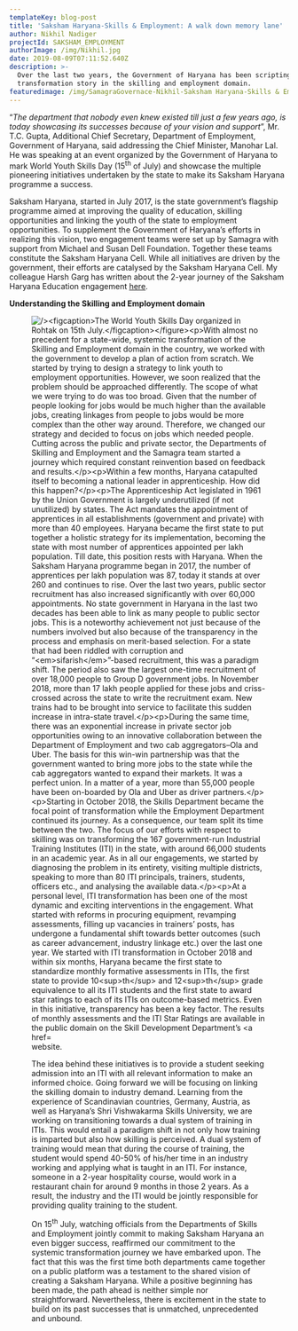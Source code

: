```yaml
---
templateKey: blog-post
title: 'Saksham Haryana-Skills & Employment: A walk down memory lane'
author: Nikhil Nadiger
projectId: SAKSHAM_EMPLOYMENT
authorImage: /img/Nikhil.jpg
date: 2019-08-09T07:11:52.640Z
description: >-
  Over the last two years, the Government of Haryana has been scripting a unique
  transformation story in the skilling and employment domain.
featuredimage: /img/SamagraGovernace-Nikhil-Saksham Haryana-Skills & Employment.jpeg
---
```

<p>&ldquo;<em>The department that nobody even knew existed till just a few years ago, is today showcasing its successes because of your vision and support</em>&rdquo;, Mr. T.C. Gupta, Additional Chief Secretary, Department of Employment, Government of Haryana, said addressing the Chief Minister, Manohar Lal. He was speaking at an event organized by the Government of Haryana to mark World Youth Skills Day (15<sup>th</sup>&nbsp;of July) and showcase the multiple pioneering initiatives undertaken by the state to make its Saksham Haryana programme a success.</p><p>Saksham Haryana, started in July 2017, is the state government&rsquo;s flagship programme aimed at improving the quality of education, skilling opportunities and linking the youth of the state to employment opportunities. To supplement the Government of Haryana&rsquo;s efforts in realizing this vision, two engagement teams were set up by Samagra with support from Michael and Susan Dell Foundation. Together these teams constitute the Saksham Haryana Cell. While all initiatives are driven by the government, their efforts are catalysed by the Saksham Haryana Cell. My colleague Harsh Garg has written about the 2-year journey of the Saksham Haryana Education engagement&nbsp;<a href='http://samagragovernance.in/blog/reflections-on-the-journey-of-saksham-haryana/'>here</a>.</p><p><strong>Understanding the Skilling and Employment domain</strong></p><figure class='wp-block-image'><img class='wp-image-372' src='http://samagragovernance.in/blog/wp-content/uploads/2019/08/NN-Blog1-1024x768.jpg' sizes='(max-width: 1024px) 100vw, 1024px' srcset='http://samagragovernance.in/blog/wp-content/uploads/2019/08/NN-Blog1-1024x768.jpg 1024w, http://samagragovernance.in/blog/wp-content/uploads/2019/08/NN-Blog1-300x225.jpg 300w, http://samagragovernance.in/blog/wp-content/uploads/2019/08/NN-Blog1-768x576.jpg 768w, http://samagragovernance.in/blog/wp-content/uploads/2019/08/NN-Blog1.jpg 1470w' alt=' /><figcaption>The World Youth Skills Day organized in Rohtak on 15th July.</figcaption></figure><p>With almost no precedent for a state-wide, systemic transformation of the Skilling and Employment domain in the country, we worked with the government to develop a plan of action from scratch. We started by trying to design a strategy to link youth to employment opportunities. However, we soon realized that the problem should be approached differently. The scope of what we were trying to do was too broad. Given that the number of people looking for jobs would be much higher than the available jobs, creating linkages from people to jobs would be more complex than the other way around. Therefore, we changed our strategy and decided to focus on jobs which needed people. Cutting across the public and private sector, the Departments of Skilling and Employment and the Samagra team started a journey which required constant reinvention based on feedback and results.</p><p>Within a few months, Haryana catapulted itself to becoming a national leader in apprenticeship. How did this happen?</p><p>The Apprenticeship Act legislated in 1961 by the Union Government is largely underutilized (if not unutilized) by states. The Act mandates the appointment of apprentices in all establishments (government and private) with more than 40 employees. Haryana became the first state to put together a holistic strategy for its implementation, becoming the state with most number of apprentices appointed per lakh population. Till date, this position rests with Haryana. When the Saksham Haryana programme began in 2017, the number of apprentices per lakh population was 87, today it stands at over 260 and continues to rise. Over the last two years, public sector recruitment has also increased significantly with over 60,000 appointments. No state government in Haryana in the last two decades has been able to link as many people to public sector jobs. This is a noteworthy achievement not just because of the numbers involved but also because of the transparency in the process and emphasis on merit-based selection. For a state that had been riddled with corruption and &ldquo;<em>sifarish</em>&rdquo;-based recruitment, this was a paradigm shift. The period also saw the largest one-time recruitment of over 18,000 people to Group D government jobs. In November 2018, more than 17 lakh people applied for these jobs and criss-crossed across the state to write the recruitment exam. New trains had to be brought into service to facilitate this sudden increase in intra-state travel.</p><p>During the same time, there was an exponential increase in private sector job opportunities owing to an innovative collaboration between the Department of Employment and two cab aggregators&ndash;Ola and Uber. The basis for this win-win partnership was that the government wanted to bring more jobs to the state while the cab aggregators wanted to expand their markets. It was a perfect union. In a matter of a year, more than 55,000 people have been on-boarded by Ola and Uber as driver partners.</p><p>Starting in October 2018, the Skills Department became the focal point of transformation while the Employment Department continued its journey. As a consequence, our team split its time between the two. The focus of our efforts with respect to skilling was on transforming the 167 government-run Industrial Training Institutes (ITI) in the state, with around 66,000 students in an academic year. As in all our engagements, we started by diagnosing the problem in its entirety, visiting multiple districts, speaking to more than 80 ITI principals, trainers, students, officers etc., and analysing the available data.</p><p>At a personal level, ITI transformation has been one of the most dynamic and exciting interventions in the engagement. What started with reforms in procuring equipment, revamping assessments, filling up vacancies in trainers&rsquo; posts, has undergone a fundamental shift towards better outcomes (such as career advancement, industry linkage etc.) over the last one year. We started with ITI transformation in October 2018 and within six months, Haryana became the first state to standardize monthly formative assessments in ITIs, the first state to provide 10<sup>th</sup>&nbsp;and 12<sup>th</sup>&nbsp;grade equivalence to all its ITI students and the first state to award star ratings to each of its ITIs on outcome-based metrics. Even in this initiative, transparency has been a key factor. The results of monthly assessments and the ITI Star Ratings are available in the public domain on the Skill Development Department&rsquo;s&nbsp;<a href='http://itiharyana.gov.in/' target='_blank' rel='noreferrer noopener' aria-label='website (opens in a new tab)'>website</a>.</p><p>The idea behind these initiatives is to provide a student seeking admission into an ITI with all relevant information to make an informed choice. Going forward we will be focusing on linking the skilling domain to industry demand. Learning from the experience of Scandinavian countries, Germany, Austria, as well as Haryana&rsquo;s Shri Vishwakarma Skills University, we are working on transitioning towards a dual system of training in ITIs. This would entail a paradigm shift in not only how training is imparted but also how skilling is perceived. A dual system of training would mean that during the course of training, the student would spend 40-50% of his/her time in an industry working and applying what is taught in an ITI. For instance, someone in a 2-year hospitality course, would work in a restaurant chain for around 9 months in those 2 years. As a result, the industry and the ITI would be jointly responsible for providing quality training to the student.</p><p>On 15<sup>th</sup>&nbsp;July, watching officials from the Departments of Skills and Employment jointly commit to making Saksham Haryana an even bigger success, reaffirmed our commitment to the systemic transformation journey we have embarked upon. The fact that this was the first time both departments came together on a public platform was a testament to the shared vision of creating a Saksham Haryana. While a positive beginning has been made, the path ahead is neither simple nor straightforward. Nevertheless, there is excitement in the state to build on its past successes that is unmatched, unprecedented and unbound.</p>
